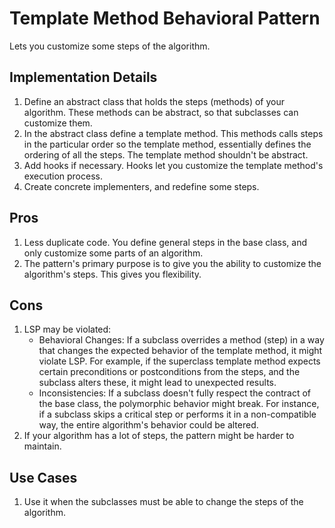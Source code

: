 # Template Method Behavioral Pattern

Lets you customize some steps of the algorithm.

## Implementation Details

1. Define an abstract class that holds the steps (methods) of your algorithm. These methods can be abstract, so that subclasses can customize them.
2. In the abstract class define a template method. This methods calls steps in the particular order so the template method, essentially defines the ordering of all the steps. The template method shouldn't be abstract.
3. Add hooks if necessary. Hooks let you customize the template method's execution process.
4. Create concrete implementers, and redefine some steps.

## Pros

1. Less duplicate code. You define general steps in the base class, and only customize some parts of an algorithm.
2. The pattern's primary purpose is to give you the ability to customize the algorithm's steps. This gives you flexibility.

## Cons

1. LSP may be violated:
   * Behavioral Changes: If a subclass overrides a method (step) in a way that changes the expected behavior of the template method, it might violate LSP. For example, if the superclass template method expects certain preconditions or postconditions from the steps, and the subclass alters these, it might lead to unexpected results.
   * Inconsistencies: If a subclass doesn't fully respect the contract of the base class, the polymorphic behavior might break. For instance, if a subclass skips a critical step or performs it in a non-compatible way, the entire algorithm's behavior could be altered.
2. If your algorithm has a lot of steps, the pattern might be harder to maintain.

## Use Cases

1. Use it when the subclasses must be able to change the steps of the algorithm.
